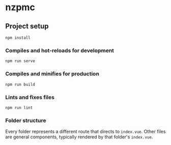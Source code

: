 # nzpmc

## Project setup
```
npm install
```

### Compiles and hot-reloads for development
```
npm run serve
```

### Compiles and minifies for production
```
npm run build
```

### Lints and fixes files
```
npm run lint
```

### Folder structure
Every folder represents a different route that directs to ```index.vue```. Other files are general components, typically rendered by that folder's ```index.vue```.
